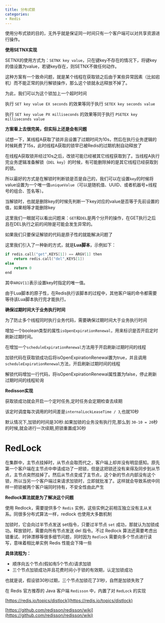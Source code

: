 ```yaml
---
title: 分布式锁
categories: 
- Redis
---
```


使用分布式锁的目的，无外乎就是保证同一时间只有一个客户端可以对共享资源进行操作。

**使用SETNX实现**

SETNX的使用方式为：`SETNX key value`，只在键key不存在的情况下，将键key的值设置为value，若键key存在，则SETNX不做任何动作。

这种方案有一个致命问题，就是某个线程在获取锁之后由于某些异常因素（比如宕机）而不能正常的执行解锁操作，那么这个锁就永远释放不掉了。

为此，我们可以为这个锁加上一个超时时间

执行 `SET key value EX seconds` 的效果等同于执行 `SETEX key seconds value` 

执行 `SET key value PX milliseconds` 的效果等同于执行 `PSETEX key milliseconds value` 

**方案看上去很完美，但实际上还是会有问题**

试想一下，某线程A获取了锁并且设置了过期时间为10s，然后在执行业务逻辑的时候耗费了15s，此时线程A获取的锁早已被Redis的过期机制自动释放了

在线程A获取锁并经过10s之后，改锁可能已经被其它线程获取到了。当线程A执行完业务逻辑准备解锁（`DEL key`）的时候，有可能删除掉的是其它线程已经获取到的锁。

所以最好的方式是在解锁时判断锁是否是自己的，我们可以在设置`key`的时候将value设置为一个唯一值`uniqueValue`（可以是随机值、UUID、或者机器号+线程号的组合、签名等）。

当解锁时，也就是删除key的时候先判断一下key对应的value是否等于先前设置的值，如果相等才能删除key

这里我们一眼就可以看出问题来：`GET`和`DEL`是两个分开的操作，在GET执行之后且在DEL执行之前的间隙是可能会发生异常的。

如果我们只要保证解锁的代码是原子性的就能解决问题了

这里我们引入了一种新的方式，就是**Lua脚本**，示例如下：

```c
if redis.call("get",KEYS[1]) == ARGV[1] then
    return redis.call("del",KEYS[1])
else
    return 0
end
```

其中`ARGV[1]`表示设置key时指定的唯一值。

由于Lua脚本的原子性，在Redis执行该脚本的过程中，其他客户端的命令都需要等待该Lua脚本执行完才能执行。

**确保过期时间大于业务执行时间**

为了防止多个线程同时执行业务代码，需要确保过期时间大于业务执行时间

增加一个boolean类型的属性`isOpenExpirationRenewal`，用来标识是否开启定时刷新过期时间。

在增加一个`scheduleExpirationRenewal`方法用于开启刷新过期时间的线程

加锁代码在获取锁成功后将isOpenExpirationRenewal置为true，并且调用`scheduleExpirationRenewal`方法，开启刷新过期时间的线程

解锁代码增加一行代码，将isOpenExpirationRenewal属性置为false，停止刷新过期时间的线程轮询

**Redisson实现**

获取锁成功就会开启一个定时任务,定时任务会定期检查去续期

该定时调度每次调用的时间差是`internalLockLeaseTime / 3`,也就10秒

默认情况下,加锁的时间是30秒.如果加锁的业务没有执行完,那么到 `30-10 = 20`秒的时候,就会进行一次续期,把锁重置成30秒

# RedLock

在集群中，主节点挂掉时，从节点会取而代之，客户端上却并没有明显感知。原先第一个客户端在主节点中申请成功了一把锁，但是这把锁还没有来得及同步到从节点，主节点突然挂掉了。然后从节点变成了主节点，这个新的节点内部没有这个锁，所以当另一个客户端过来请求加锁时，立即就批准了。这样就会导致系统中同样一把锁被两个客户端同时持有，不安全性由此产生

**Redlock算法就是为了解决这个问题**

使用 Redlock，需要提供多个 `Redis` 实例，这些实例之前相互独立没有主从关系。同很多分布式算法一样，redlock 也使用大多数机制

加锁时，它会向过半节点发送 set指令，只要过半节点 `set` 成功，那就认为加锁成功。释放锁时，需要向所有节点发送 del 指令。不过 Redlock 算法还需要考虑出错重试、时钟漂移等很多细节问题，同时因为 `Redlock` 需要向多个节点进行读写，意味着相比单实例 Redis 性能会下降一些

**具体流程为：**

* 顺序向五个节点(假如有5个节点)请求加锁
* 三个节点加锁成功并且花费时间小于锁的有效期，认定加锁成功

也就是说，假设锁30秒过期，三个节点加锁花了31秒，自然是加锁失败了

在 Redis 官方推荐的 Java 客户端 `Redisson` 中，内置了对 `RedLock` 的实现

[https://redis.io/topics/distlock](https://redis.io/topics/distlock)

[https://github.com/redisson/redisson/wiki](https://github.com/redisson/redisson/wiki)